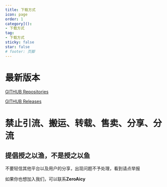 ```yaml
---
title: 下载方式
icon: page
order: 1
category]():
- 下载方式
tag:
- 下载方式
sticky: false
star: false
# footer: 页脚
---
```

<script setup>

import LatestRelease from ".vitepress/components/zh/LatestRelease.vue";

</script>



# 最新版本
<LatestRelease />

[GITHUB Repositories](https://github.com/ZeroAicy/AIDE-Plus)

[GITHUB Releases](https://github.com/ZeroAicy/AIDE-Plus/releases)

# 禁止引流、搬运、转载、售卖、分享、分流

## 提倡授之以渔，不是授之以鱼


不要轻信其他平台以及用户的分享，出现问题不予处理，看到请点举报

如果你也想加入我们，可以联系**ZeroAicy**

